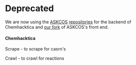 # Deprecated

We are now using the [ASKCOS](https://askcos-docs.mit.edu/guide/1-Introduction/1.1-Introduction.html) [repositories](https://gitlab.com/mlpds_mit/askcosv2/askcos-docs/-/wikis/5.1%20ASKCOS%20Overview#repository-organization) for the backend of Chemhacktica and [our fork](https://github.com/FourThievesVinegar/askcos-vue-nginx) of ASKCOS's front end.

#### Chemhacktica

Scrape - to scrape for casrn's 

Crawl - to crawl for reactions
